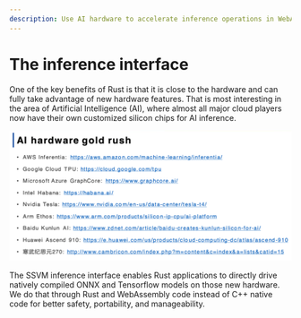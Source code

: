 ```yaml
---
description: Use AI hardware to accelerate inference operations in WebAssembly
---
```


# The inference interface

One of the key benefits of Rust is that it is close to the hardware and can fully take advantage of new hardware features. That is most interesting in the area of Artificial Intelligence \(AI\), where almost all major cloud players now have their own customized silicon chips for AI inference.

![](../../.gitbook/assets/screen-shot-2020-05-20-at-1.21.30-am.png)

The SSVM inference interface enables Rust applications to directly drive natively compiled ONNX and Tensorflow models on those new hardware. We do that through Rust and WebAssembly code instead of C++ native code for better safety, portability, and manageability.

